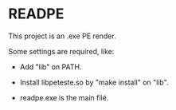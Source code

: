 # READPE


This project is an .exe PE render.

Some settings are required, like:

- Add "lib" on PATH.

- Install libpeteste.so by "make install" on "lib".

- readpe.exe is the main filé.


